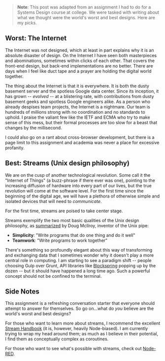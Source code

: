 <!--
layout: post
title: Webs and Streams
date: 2014-09-06 14:31:03 -1000
comments: true
categories: Thoughts
-->

> **Note**: This post was adapted from an assignment I had to do for a Systems Design course at college. We were tasked with writing about what we thought were the world's worst and best designs. Here are my picks.

<!-- more -->

## Worst: The Internet

The Internet was not designed, which at least in part explains why it is an absolute disaster of design. On the Internet I have seen both masterpieces and abominations, sometimes within clicks of each other. That covers the front-end design, but back-end implementations are no better. There are days when I feel like duct tape and a prayer are holding the digital world together.

The thing about the Internet is that it is everywhere. It is both the dusty basement server and the spotless Google data center. Since its inception, it has grown -- *evolved* -- at a blistering rate, with contributions from dusty basement geeks and spotless Google engineers alike. As a person who already despises team projects, the Internet is a nightmare. Our team is hundreds of millions strong with no coordination and no standards to uphold. I praise the valiant few like the IETF and ECMA who try to make sense of this mess, but their formal processes are too slow for a beast that changes by the millisecond.

I could also go on a rant about cross-browser development, but there is a page limit to this assignment and academia was never a place for excessive profanity.

## Best: Streams (Unix design philosophy)

We are on the cusp of another technological revolution. Some call it the "Internet of Things" (a buzz-phrase if there ever was one), pointing to the increasing diffusion of hardware into every part of our lives, but the true revolution will come at the software level. For the first time since the beginning of the digital age, we will have a plethora of otherwise simple and isolated devices that will need to *communicate*.

For the first time, streams are poised to take center stage.

Streams exemplify the two most basic qualities of the Unix design philosophy, as [summarized](http://www.faqs.org/docs/artu/ch01s06.html) by Doug McIlroy, inventor of the Unix pipe:

- **Simplicity**: "Write programs that do one thing and do it well"
- **Teamwork**: "Write programs to work together"

There's something so profoundly elegant about this way of transforming and exchanging data that I sometimes wonder why it doesn't play a more central role in computing. I am starting to see a paradigm shift -- people choosing Gulp over Grunt, API libraries like [Blockspring](https://api.blockspring.com/) popping up by the dozen -- but it should have happened a long time ago. Such a powerful concept should not be confined to the terminal.

## Side Notes

This assignment is a refreshing conversation starter that everyone should attempt to answer for themselves. So go on...what do *you* believe are the world's worst and best designs?

For those who want to learn more about streams, I recommend the excellent [Stream Handbook](https://github.com/substack/stream-handbook/blob/master/readme.markdown) (it is, however, heavily Node-biased). I am currently trying to wrap my head around them; as much as I believe in their potential, I find them as conceptually complex as coroutines.

For those who want to see what's possible with streams, check out [Node-RED](http://nodered.org/).
